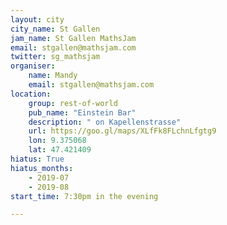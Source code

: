 ```yaml
---
layout: city                                           
city_name: St Gallen
jam_name: St Gallen MathsJam
email: stgallen@mathsjam.com
twitter: sg_mathsjam
organiser:
    name: Mandy
    email: stgallen@mathsjam.com
location:
    group: rest-of-world
    pub_name: "Einstein Bar"
    description: " on Kapellenstrasse"
    url: https://goo.gl/maps/XLfFk8FLchnLfgtg9
    lon: 9.375068
    lat: 47.421409
hiatus: True
hiatus_months: 
    - 2019-07
    - 2019-08
start_time: 7:30pm in the evening

---
```

